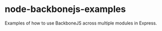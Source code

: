 node-backbonejs-examples
========================

Examples of how to use BackboneJS across multiple modules in Express.

